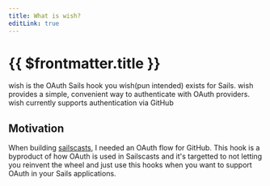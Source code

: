 ```yaml
---
title: What is wish?
editLink: true
---
```

# {{ $frontmatter.title }}

wish is the OAuth Sails hook you wish(pun intended) exists for Sails. wish provides a simple, convenient way to authenticate with OAuth providers. wish currently supports authentication via GitHub

## Motivation
When building [sailscasts](https://sailscasts.com), I needed an OAuth flow for GitHub. This hook is a byproduct of how OAuth is used in Sailscasts and it's targetted to not letting you reinvent the wheel and just use this hooks when you want to support OAuth in your Sails applications.
